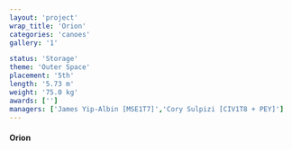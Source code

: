 ```yaml
---
layout: 'project'
wrap_title: 'Orion'
categories: 'canoes'
gallery: '1'

status: 'Storage'
theme: 'Outer Space'
placement: '5th'
length: '5.73 m'
weight: '75.0 kg'
awards: ['']
managers: ['James Yip-Albin [MSE1T7]','Cory Sulpizi [CIV1T8 + PEY]']
---
```

#### Orion